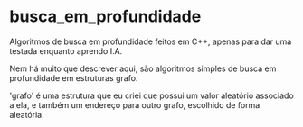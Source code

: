 # busca_em_profundidade
 Algoritmos de busca em profundidade feitos em C++, apenas para dar uma testada enquanto aprendo I.A.

Nem há muito que descrever aqui, são algoritmos simples de busca em profundidade em estruturas grafo.

'grafo' é uma estrutura que eu criei que possui um valor aleatório associado a ela, e também um endereço para outro grafo, escolhido de forma aleatória.